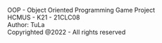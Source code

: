 OOP - Object Oriented Programming Game Project \
HCMUS - K21 - 21CLC08 \
Author: TuLa \
Copyrighted @2022 - All rights reserved
